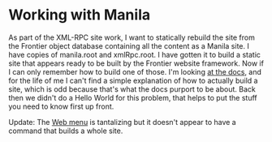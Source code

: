 # Working with Manila
As part of the XML-RPC site work, I want to statically rebuild the site from the Frontier object database containing all the content as a Manila site. I have copies of manila.root and xmlRpc.root. I have gotten it to build a static site that appears ready to be built by the Frontier website framework. Now if I can only remember how to build one of those. I'm looking <a href="http://scripting.com/frontier/netScripting/web.html">at the docs</a>, and for the life of me I can't find a simple explanation of how to actually build a site, which is odd because that's what the docs purport to be about. Back then we didn't do a Hello World for this problem, that helps to put the stuff you need to know first up front. 

Update: The <a href="http://scripting.com/frontier/menus/web.html">Web menu</a> is tantalizing but it doesn't appear to have a command that builds a whole site. 

